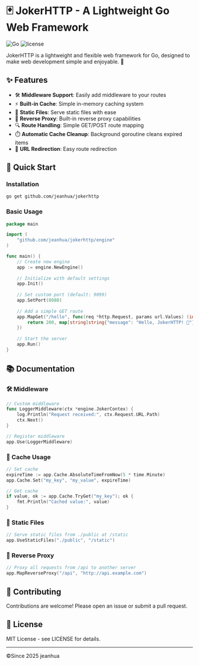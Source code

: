 # 🃏 JokerHTTP - A Lightweight Go Web Framework

![Go](https://img.shields.io/badge/Go-1.18%2B-blue)
![license](https://img.shields.io/badge/License-MIT-green)

JokerHTTP is a lightweight and flexible web framework for Go, designed to make web development simple and enjoyable. 🚀

## ✨ Features

- 🛠️ **Middleware Support**: Easily add middleware to your routes
- ⚡ **Built-in Cache**: Simple in-memory caching system
- 📂 **Static Files**: Serve static files with ease
- 🔄 **Reverse Proxy**: Built-in reverse proxy capabilities
- 🔍 **Route Handling**: Simple GET/POST route mapping
- ⏱️ **Automatic Cache Cleanup**: Background goroutine cleans expired items
- 🔗 **URL Redirection**: Easy route redirection

## 🚀 Quick Start

### Installation

```bash
go get github.com/jeanhua/jokerhttp
```

### Basic Usage

```go
package main

import (
	"github.com/jeanhua/jokerhttp/engine"
)

func main() {
	// Create new engine
	app := engine.NewEngine()
	
	// Initialize with default settings
	app.Init()
	
	// Set custom port (default: 9099)
	app.SetPort(8080)
	
	// Add a simple GET route
	app.MapGet("/hello", func(req *http.Request, params url.Values) (int, interface{}) {
		return 200, map[string]string{"message": "Hello, JokerHTTP! 👋"}
	})
	
	// Start the server
	app.Run()
}
```

## 📚 Documentation

### 🛠️ Middleware

```go
// Custom middleware
func LoggerMiddleware(ctx *engine.JokerContex) {
	log.Println("Request received:", ctx.Request.URL.Path)
	ctx.Next()
}

// Register middleware
app.Use(LoggerMiddleware)
```

### 💾 Cache Usage

```go
// Set cache
expireTime := app.Cache.AbsoluteTimeFromNow(5 * time.Minute)
app.Cache.Set("my_key", "my_value", expireTime)

// Get cache
if value, ok := app.Cache.TryGet("my_key"); ok {
    fmt.Println("Cached value:", value)
}
```

### 📂 Static Files

```go
// Serve static files from ./public at /static
app.UseStaticFiles("./public", "/static")
```

### 🔄 Reverse Proxy

```go
// Proxy all requests from /api to another server
app.MapReverseProxy("/api", "http://api.example.com")
```

## 🤝 Contributing

Contributions are welcome! Please open an issue or submit a pull request.

## 📜 License

MIT License - see LICENSE for details.

------

©Since 2025 jeanhua
